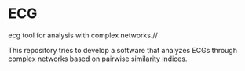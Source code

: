 # ECG
ecg tool for analysis with complex networks.//


This repository tries to develop a software that analyzes ECGs through complex networks based on pairwise similarity indices.
